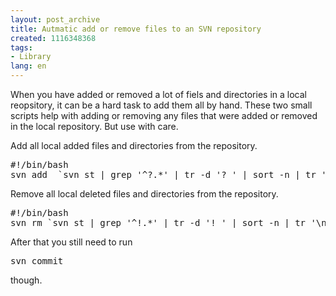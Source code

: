 ```yaml
---
layout: post_archive
title: Autmatic add or remove files to an SVN repository
created: 1116348368
tags:
- Library
lang: en
---
```

When you have added or removed a lot of fiels and directories in a local reopsitory, it can be a hard task to add them all by hand. These two small scripts help with adding or removing any files that were added or removed in the local repository. But use with care.

Add all local added files and directories from the repository.
<pre>
#!/bin/bash
svn add  `svn st | grep '^?.*' | tr -d '? ' | sort -n | tr '\n' ' '`
</pre>

Remove all local deleted files and directories from the repository.
<pre>
#!/bin/bash
svn rm `svn st | grep '^!.*' | tr -d '! ' | sort -n | tr '\n' ' '`
</pre>

After that you still need to run 
<pre>
svn commit
</pre>
though.
